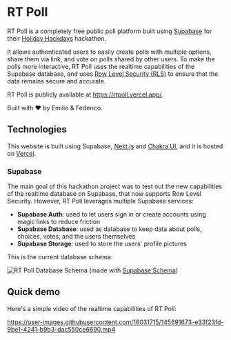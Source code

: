 # RT Poll

RT Poll is a completely free public poll platform built using [Supabase](https://supabase.com/) for their [Holiday Hackdays](https://www.madewithsupabase.com/holiday-hackdays) hackathon.

It allows authenticated users to easily create polls with multiple options, share them via link, and vote on polls shared by other users. To make the polls more interactive, RT Poll uses the realtime capabilities of the Supabase database, and uses [Row Level Security (RLS)](https://supabase.com/docs/guides/auth/row-level-security) to ensure that the data remains secure and accurate.

RT Poll is publicly available at https://rtpoll.vercel.app/. 

Built with ❤️ by Emilio & Federico.

## Technologies

This website is built using Supabase, [Next.js](https://nextjs.org/) and [Chakra UI](https://chakra-ui.com/), and it is hosted on [Vercel](https://vercel.com/).

### Supabase

The main goal of this hackathon project was to test out the new capabilities of the realtime database on Supabase, that now supports Row Level Security. However, RT Poll leverages multiple Supabase services:

* **Supabase Auth**: used to let users sign in or create accounts using magic links to reduce friction
* **Supabase Database**: used as database to keep data about polls, choices, votes, and the users themselves
* **Supabase Storage**: used to store the users' profile pictures

This is the current database schema:

![RT Poll Database Schema](https://dddkjfjfrlelulpqqrfx.supabase.in/storage/v1/object/public/public/rtpoll-schema.png)
(made with [Supabase Schema](https://www.madewithsupabase.com/p/supabase-schema))

## Quick demo

Here's a simple video of the realtime capabilities of RT Poll:

https://user-images.githubusercontent.com/16031715/145691673-e33f23fd-9be1-4241-b9b3-dac550ce6690.mp4
